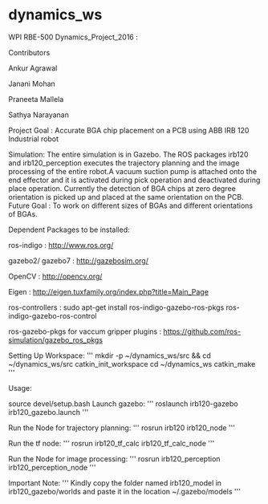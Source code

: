 # dynamics_ws

WPI RBE-500 Dynamics_Project_2016 :

Contributors

Ankur Agrawal

Janani Mohan

Praneeta Mallela

Sathya Narayanan

Project Goal : Accurate BGA chip placement on a PCB using ABB IRB 120 Industrial robot

Simulation: The entire simulation is in Gazebo. The ROS packages irb120 and irb120_perception executes the trajectory planning and the image processing of the entire robot.A vacuum suction pump is attached onto the end effector and it is activated during pick operation and deactivated during place operation. Currently the detection of BGA chips at zero degree orientation is picked up and placed at the same orientation on the PCB. Future Goal : To work on different sizes of BGAs and different orientations of BGAs.

Dependent Packages to be installed:

ros-indigo : http://www.ros.org/

gazebo2/ gazebo7 : http://gazebosim.org/

OpenCV : http://opencv.org/

Eigen : http://eigen.tuxfamily.org/index.php?title=Main_Page

ros-controllers : sudo apt-get install ros-indigo-gazebo-ros-pkgs ros-indigo-gazebo-ros-control
 
ros-gazebo-pkgs for vaccum gripper plugins : https://github.com/ros-simulation/gazebo_ros_pkgs

Setting Up Workspace: 
'''
    mkdir -p ~/dynamics_ws/src && cd ~/dynamics_ws/src
    catkin_init_workspace
    cd ~/dynamics_ws
    catkin_make
'''

Usage:

source devel/setup.bash
Launch gazebo: 
''' roslaunch irb120-gazebo irb120_gazebo.launch '''

Run the Node for trajectory planning: 
''' rosrun irb120 irb120_node '''

Run the tf node: 
''' rosrun irb120_tf_calc irb120_tf_calc_node '''

Run the Node for image processing: 
''' rosrun irb120_perception irb120_perception_node '''


Important Note:
'''
Kindly copy the folder named irb120_model in irb120_gazebo/worlds and paste it in the location ~/.gazebo/models
'''
